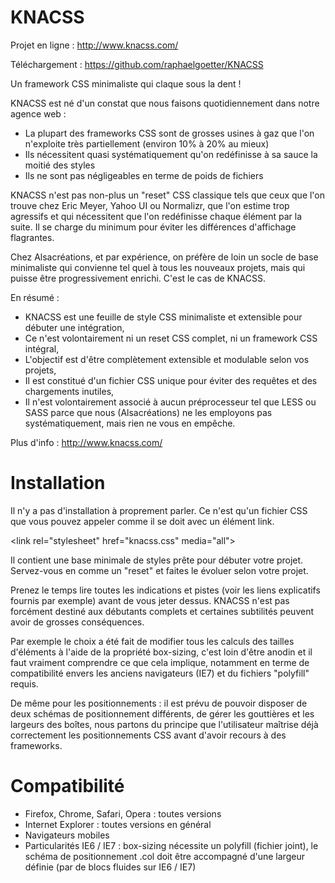 KNACSS
======

Projet en ligne : http://www.knacss.com/

Téléchargement : https://github.com/raphaelgoetter/KNACSS

Un framework CSS minimaliste qui claque sous la dent !

KNACSS est né d'un constat que nous faisons quotidiennement dans notre agence web :

* La plupart des frameworks CSS sont de grosses usines à gaz que l'on n'exploite très partiellement (environ 10% à 20% au mieux)
* Ils nécessitent quasi systématiquement qu'on redéfinisse à sa sauce la moitié des styles
* Ils ne sont pas négligeables en terme de poids de fichiers

KNACSS n'est pas non-plus un "reset" CSS classique tels que ceux que l'on trouve chez Eric Meyer, Yahoo UI ou Normalizr, que l'on estime trop agressifs et qui nécessitent que l'on redéfinisse chaque élément par la suite. Il se charge du minimum pour éviter les différences d'affichage flagrantes.

Chez Alsacréations, et par expérience, on préfère de loin un socle de base minimaliste qui convienne tel quel à tous les nouveaux projets, mais qui puisse être progressivement enrichi. C'est le cas de KNACSS.

En résumé :

* KNACSS est une feuille de style CSS minimaliste et extensible pour débuter une intégration,
* Ce n'est volontairement ni un reset CSS complet, ni un framework CSS intégral,
* L'objectif est d'être complètement extensible et modulable selon vos projets,
* Il est constitué d'un fichier CSS unique pour éviter des requêtes et des chargements inutiles,
* Il n'est volontairement associé à aucun préprocesseur tel que LESS ou SASS parce que nous (Alsacréations) ne les employons pas systématiquement, mais rien ne vous en empêche.

Plus d'info : http://www.knacss.com/

Installation
======

Il n'y a pas d'installation à proprement parler. Ce n'est qu'un fichier CSS que vous pouvez appeler comme il se doit avec un élément link.

  &lt;link rel=&quot;stylesheet&quot; href=&quot;knacss.css&quot; media=&quot;all&quot;&gt;

Il contient une base minimale de styles prête pour débuter votre projet. Servez-vous en comme un "reset" et faites le évoluer selon votre projet.

Prenez le temps lire toutes les indications et pistes (voir les liens explicatifs fournis par exemple) avant de vous jeter dessus.
KNACSS n'est pas forcément destiné aux débutants complets et certaines subtilités peuvent avoir de grosses conséquences. 

Par exemple le choix a été fait de modifier tous les calculs des tailles d'éléments à l'aide de la propriété box-sizing, c'est loin d'être anodin et il faut vraiment comprendre ce que cela implique, notamment en terme de compatibilité envers les anciens navigateurs (IE7) et du fichiers "polyfill" requis.

De même pour les positionnements : il est prévu de pouvoir disposer de deux schémas de positionnement différents, de gérer les gouttières et les largeurs des boîtes, nous partons du principe que l'utilisateur maîtrise déjà correctement les positionnements CSS avant d'avoir recours à des frameworks.

Compatibilité
======

* Firefox, Chrome, Safari, Opera : toutes versions
* Internet Explorer : toutes versions en général
* Navigateurs mobiles
* Particularités IE6 / IE7 : box-sizing nécessite un polyfill (fichier joint), le schéma de positionnement .col doit être accompagné d'une largeur définie (par de blocs fluides sur IE6 / IE7)